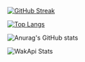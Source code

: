 [![GitHub Streak](https://github-readme-streak-stats.herokuapp.com?user=UniversalWill&theme=dark)](https://git.io/streak-stats)

[![Top Langs](https://github-readme-stats.vercel.app/api/top-langs/?username=UniversalWill&theme=dark&)](https://github.com/anuraghazra/github-readme-stats)

![Anurag's GitHub stats](https://github-readme-stats.vercel.app/api?username=UniversalWill&theme=dark&show_icons=true)

![WakApi Stats](https://github-readme-stats.vercel.app/api/wakatime?username=Universal_Will&api_domain=wakapi.universalwill.ru&bg_color=1A202C&title_color=2F855A&icon_color=2F855A&text_color=ffffff&custom_title=Wakapi%20Week%20Stats&layout=compact)
<!--
**UniversalWill/UniversalWill** is a ✨ _special_ ✨ repository because its `README.md` (this file) appears on your GitHub profile.

Here are some ideas to get you started:

- 🔭 I’m currently working on ...
- 🌱 I’m currently learning ...
- 👯 I’m looking to collaborate on ...
- 🤔 I’m looking for help with ...
- 💬 Ask me about ...
- 📫 How to reach me: ...
- 😄 Pronouns: ...
- ⚡ Fun fact: ...
-->
